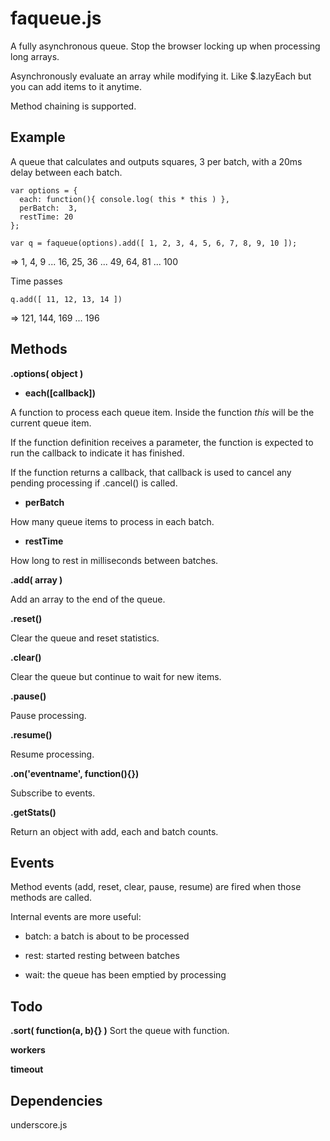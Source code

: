 faqueue.js
==========

A fully asynchronous queue. Stop the browser locking up when processing long arrays. 

Asynchronously evaluate an array while modifying it. Like $.lazyEach but you can add items to it anytime. 

Method chaining is supported.

Example
-------

A queue that calculates and outputs squares, 3 per batch, with a 20ms delay between each batch.

    var options = {
      each: function(){ console.log( this * this ) },
      perBatch:  3,
      restTime: 20
    };

    var q = faqueue(options).add([ 1, 2, 3, 4, 5, 6, 7, 8, 9, 10 ]);
    
=> 1, 4, 9 ... 16, 25, 36 ... 49, 64, 81 ... 100

Time passes
    
    q.add([ 11, 12, 13, 14 ])
    
=>  121, 144, 169 ... 196




Methods
-------

__.options( object )__

* __each([callback])__

A function to process each queue item. Inside the function *this* will be the current queue item. 

If the function definition receives a parameter, the function is expected to run the callback to indicate it has finished.

If the function returns a callback, that callback is used to cancel any pending processing if .cancel() is called.

* __perBatch__

How many queue items to process in each batch.

* __restTime__

How long to rest in milliseconds between batches.


__.add( array )__

Add an array to the end of the queue.

__.reset()__

Clear the queue and reset statistics.

__.clear()__

Clear the queue but continue to wait for new items.

__.pause()__

Pause processing.

__.resume()__

Resume processing.

__.on('eventname', function(){})__

Subscribe to events.

__.getStats()__

Return an object with add, each and batch counts.


Events
------

Method events (add, reset, clear, pause, resume) are fired when those methods are called.

Internal events are more useful:

* batch: a batch is about to be processed

* rest: started resting between batches

* wait: the queue has been emptied by processing


Todo
----

__.sort( function(a, b){} )__
Sort the queue with function.

__workers__

__timeout__


Dependencies
------------

underscore.js



